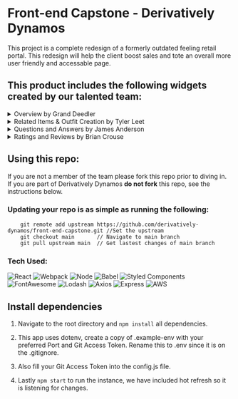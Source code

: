 # Front-end Capstone - Derivatively Dynamos

This project is a complete redesign of a formerly outdated feeling retail portal. This redesign will help the client boost sales and tote an overall more user friendly and accessable page.

## This product includes the following widgets created by our talented team:

<details>
<summary>Overview by Grand Deedler</summary>
<br>
-your text here-
</details>

<details>
<summary>Related Items & Outfit Creation by Tyler Leet</summary>
<br>
-your text here-
</details>

<details>
<summary>Questions and Answers by James Anderson</summary>
<br>
    
This module allows the asking and answering of questions for the selected product. The functionality contained within this module can be divided into five unique subsections:

1. Search for a question and answer
2. View questions
3. View answers
4. Ask a question
5. Answer a question
    
- All question and answer data is obtained through HTTP requests to the API. If a different product is selected, it will trigger a request to the API and the module will re-render. After the data is received, questions and answers are sorted by their helpfulness, or number of helpful upvotes, as well if the questions actually contain answers. Users are able to report answers to the website which will have them removed, as well as vote on a question’s or answer’s helpfulness up to a total of one time.
    
- Expanding both the answer or question section renders a scrollbar for user friendly navigation. 
    
- The search bar will only begin to filter questions after three characters are typed while keeping all sort functions working properly.
    
- Adding a new question or answer will trigger a modal view with a form to be filled out and submitted. Upon submission, each field is validated based on a set of requirements provided in the business documents. Upon a successful submission, a post request will be sent to the API to persist the data.
</details>

<details>
<summary>Ratings and Reviews by Brian Crouse</summary>
<br>
Ratings and Reviews is meant to show a comprehensive breakdown of all user ratings for the currently selected product. This includes; the product's average rating, followed by percentage based "star rating" shown by a horizontal bar graph, as well as product characteristics represented by a slider. The reviews display lets users read into what others have thought about the product and post a review themselves, which is sent to Atelier API.
</details>

## Using this repo:

If you are not a member of the team please fork this repo prior to diving in. If you are part of Derivatively Dynamos **do not fork** this repo, see the instructions below.

### Updating your repo is as simple as running the following:

```
    git remote add upstream https://github.com/derivatively-dynamos/front-end-capstone.git //Set the upstream
    git checkout main       // Navigate to main branch
    git pull upstream main  // Get lastest changes of main branch
```

### Tech Used:
![React](https://img.shields.io/badge/-React-61DAFB?logo=react&logoColor=white&style=plastic)
![Webpack](https://img.shields.io/badge/-Webpack-8DD6F9?logo=webpack&logoColor=white&style=plastic)
![Node](https://img.shields.io/badge/-Node-9ACD32?logo=node.js&logoColor=white&style=plastic)
![Babel](https://img.shields.io/badge/-Babel-F9DC3E?logo=babel&logoColor=white&style=plastic)
![Styled Components](https://img.shields.io/badge/-Styled_Components-DB7093?logo=styled-components&logoColor=white&style=plastic)
![FontAwesome](https://img.shields.io/badge/-Font_Awesome-146ebe?logo=fontawesome&logoColor=white&style=plastic)
![Lodash](https://img.shields.io/badge/-Lodash-3492ff?logo=lodash&logoColor=white&style=plastic)
![Axios](https://img.shields.io/badge/-Axios-373747?logo=axios&logoColor=white&style=plastic)
![Express](https://img.shields.io/badge/-Express-DCDCDC?logo=express&logoColor=black&style=plastic)
![AWS](https://img.shields.io/badge/-AWS-000000?logo=amazon-aws&logoColor=white&style=plastic)


## Install dependencies

1. Navigate to the root directory and `npm install` all dependencies.

2. This app uses dotenv, create a copy of .example-env with your preferred Port and Git Access Token. Rename this to .env since it is on the .gitignore.

3. Also fill your Git Access Token into the config.js file.

4. Lastly `npm start` to run the instance, we have included hot refresh so it is listening for changes.
